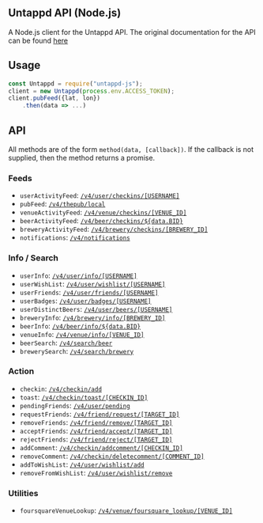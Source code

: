 Untappd API (Node.js)
---------------------

A Node.js client for the Untappd API.  The original documentation for the API can be found [here](https://untappd.com/api/docs)


Usage
------

```Javascript
const Untappd = require("untappd-js");
client = new Untappd(process.env.ACCESS_TOKEN);
client.pubFeed({lat, lon})
	.then(data => ...)
```

API
----

All methods are of the form `method(data, [callback])`.  If the callback is not supplied, then the method returns a promise.

### Feeds
- `userActivityFeed`: [`/v4/user/checkins/[USERNAME]`](https://untappd.com/api/docs#useractivityfeed)
- `pubFeed`: [`/v4/thepub/local`](https://untappd.com/api/docs#theppublocal)
- `venueActivityFeed`: [`/v4/venue/checkins/[VENUE_ID]`](https://untappd.com/api/docs#venueactivityfeed)
- `beerActivityFeed`: [`/v4/beer/checkins/${data.BID}`](https://untappd.com/api/docs#beeractivityfeed)
- `breweryActivityFeed`: [`/v4/brewery/checkins/[BREWERY_ID]`](https://untappd.com/api/docs#breweryactivityfeed)
- `notifications`: [`/v4/notifications`](https://untappd.com/api/docs#notifications)

### Info / Search
- `userInfo`: [`/v4/user/info/[USERNAME]`](https://untappd.com/api/docs#userinfo)
- `userWishList`: [`/v4/user/wishlist/[USERNAME]`](https://untappd.com/api/docs#userwishlist)
- `userFriends`: [`/v4/user/friends/[USERNAME]`](https://untappd.com/api/docs#userfriends)
- `userBadges`: [`/v4/user/badges/[USERNAME]`](https://untappd.com/api/docs#userbadges)
- `userDistinctBeers`: [`/v4/user/beers/[USERNAME]`](https://untappd.com/api/docs#userbeers)
- `breweryInfo`: [`/v4/brewery/info/[BREWERY_ID]`](https://untappd.com/api/docs#breweryinfo)
- `beerInfo`: [`/v4/beer/info/${data.BID}`](https://untappd.com/api/docs#beerinfo)
- `venueInfo`: [`/v4/venue/info/[VENUE_ID]`](https://untappd.com/api/docs#venueinfo)
- `beerSearch`: [`/v4/search/beer`](https://untappd.com/api/docs#beersearch)
- `brewerySearch`: [`/v4/search/brewery`](https://untappd.com/api/docs#brewerysearch)

### Action
- `checkin`: [`/v4/checkin/add`](https://untappd.com/api/docs#checkin)
- `toast`: [`/v4/checkin/toast/[CHECKIN_ID]`](https://untappd.com/api/docs#toast)
- `pendingFriends`: [`/v4/user/pending`](https://untappd.com/api/docs#pendingfriends)
- `requestFriends`: [`/v4/friend/request/[TARGET_ID]`](https://untappd.com/api/docs#addfriend)
- `removeFriends`: [`/v4/friend/remove/[TARGET_ID]`](https://untappd.com/api/docs#removefriend)
- `acceptFriends`: [`/v4/friend/accept/[TARGET_ID]`](https://untappd.com/api/docs#acceptfriend)
- `rejectFriends`: [`/v4/friend/reject/[TARGET_ID]`](https://untappd.com/api/docs#rejectfriend)
- `addComment`: [`/v4/checkin/addcomment/[CHECKIN_ID]`](https://untappd.com/api/docs#addcomment)
- `removeComment`: [`/v4/checkin/deletecomment/[COMMENT_ID]`](https://untappd.com/api/docs#removecommment)
- `addToWishList`: [`/v4/user/wishlist/add`](https://untappd.com/api/docs#addwish)
- `removeFromWishList`: [`/v4/user/wishlist/remove`](https://untappd.com/api/docs#removewish)

### Utilities
- `foursquareVenueLookup`: [`/v4/venue/foursquare_lookup/[VENUE_ID]`](https://untappd.com/api/docs#foursquarelookup)